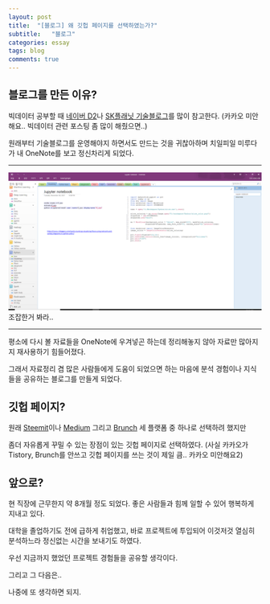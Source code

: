 ```yaml
---
layout: post
title:  "[블로그] 왜 깃헙 페이지를 선택하였는가?"
subtitle:   "블로그"
categories: essay
tags: blog
comments: true
---
```


## 블로그를 만든 이유?

빅데이터 공부할 때 [네이버 D2](https://d2.naver.com/home)나 [SK플래닛 기술블로그](https://readme.skplanet.com/)를 많이 참고한다. (카카오 미안해요.. 빅데이터 관련 포스팅 좀 많이 해줬으면..)

원래부터 기술블로그를 운영해야지 하면서도 만드는 것을 귀찮아하며 치일피일 미루다가 내 OneNote를 보고 정신차리게 되었다.

***
![조잡한 사진](/assets/img/onenote.png "조잡한 사진")
조잡한거 봐라..

***

평소에 다시 볼 자료들을 OneNote에 우겨넣곤 하는데 정리해놓지 않아 자료만 많아지지 재사용하기 힘들어졌다.

그래서 자료정리 겸 많은 사람들에게 도움이 되었으면 하는 마음에 분석 경험이나 지식들을 공유하는 블로그를 만들게 되었다. 


## 깃헙 페이지?

원래 [Steemit](https://steemit.com/)이나 [Medium](https://medium.com) 그리고 [Brunch](http://brunch.co.kr) 세 플랫폼 중 하나로 선택하려 했지만

좀더 자유롭게 꾸밀 수 있는 장점이 있는 깃헙 페이지로 선택하였다. (사실 카카오가 Tistory, Brunch를 안쓰고 깃헙 페이지를 쓰는 것이 제일 큼.. 카카오 미안해요2)


## 앞으로?

현 직장에 근무한지 약 8개월 정도 되었다. 좋은 사람들과 힘께 일할 수 있어 행복하게 지내고 있다.

대학을 졸업하기도 전에 급하게 취업했고, 바로 프로젝트에 투입되어 이것저것 열심히 분석하느라 정신없는 시간을 보내기도 하였다.

우선 지금까지 했었던 프로젝트 경험들을 공유할 생각이다.

그리고 그 다음은..

나중에 또 생각하면 되지.